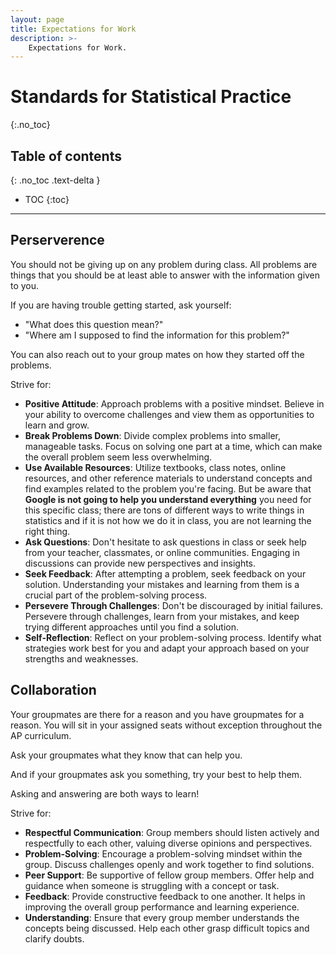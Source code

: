 ```yaml
---
layout: page
title: Expectations for Work
description: >-
    Expectations for Work.
---
```


# Standards for Statistical Practice
{:.no_toc}

## Table of contents
{: .no_toc .text-delta }

- TOC
{:toc}

---

## Perserverence

You should not be giving up on any problem during class. All problems are things that you should be at least able to answer with the information given to you.

If you are having trouble getting started, ask yourself:
- "What does this question mean?"
- "Where am I supposed to find the information for this problem?"

You can also reach out to your group mates on how they started off the problems.

Strive for:
- **Positive Attitude**: Approach problems with a positive mindset. Believe in your ability to overcome challenges and view them as opportunities to learn and grow.
- **Break Problems Down**: Divide complex problems into smaller, manageable tasks. Focus on solving one part at a time, which can make the overall problem seem less overwhelming.
- **Use Available Resources**: Utilize textbooks, class notes, online resources, and other reference materials to understand concepts and find examples related to the problem you're facing. But be aware that **Google is not going to help you understand everything** you need for this specific class; there are tons of different ways to write things in statistics and if it is not how we do it in class, you are not learning the right thing.
- **Ask Questions**: Don't hesitate to ask questions in class or seek help from your teacher, classmates, or online communities. Engaging in discussions can provide new perspectives and insights.
- **Seek Feedback**: After attempting a problem, seek feedback on your solution. Understanding your mistakes and learning from them is a crucial part of the problem-solving process.
- **Persevere Through Challenges**: Don't be discouraged by initial failures. Persevere through challenges, learn from your mistakes, and keep trying different approaches until you find a solution.
- **Self-Reflection**: Reflect on your problem-solving process. Identify what strategies work best for you and adapt your approach based on your strengths and weaknesses.

## Collaboration

Your groupmates are there for a reason and you have groupmates for a reason. You will sit in your assigned seats without exception throughout the AP curriculum.

Ask your groupmates what they know that can help you.

And if your groupmates ask you something, try your best to help them.

Asking and answering are both ways to learn!

Strive for:
- **Respectful Communication**: Group members should listen actively and respectfully to each other, valuing diverse opinions and perspectives.
- **Problem-Solving**: Encourage a problem-solving mindset within the group. Discuss challenges openly and work together to find solutions.
- **Peer Support**: Be supportive of fellow group members. Offer help and guidance when someone is struggling with a concept or task.
- **Feedback**: Provide constructive feedback to one another. It helps in improving the overall group performance and learning experience.
- **Understanding**: Ensure that every group member understands the concepts being discussed. Help each other grasp difficult topics and clarify doubts.